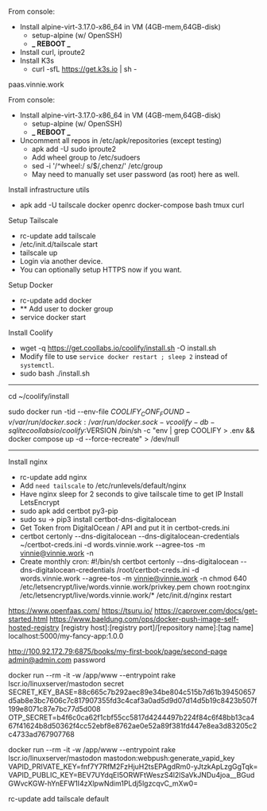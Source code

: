 From console:

- Install alpine-virt-3.17.0-x86_64 in VM (4GB-mem,64GB-disk)
  - setup-alpine (w/ OpenSSH)
  - **_ REBOOT _**
- Install curl, iproute2
- Install K3s
  - curl -sfL https://get.k3s.io | sh -

paas.vinnie.work

From console:

- Install alpine-virt-3.17.0-x86_64 in VM (4GB-mem,64GB-disk)
  - setup-alpine (w/ OpenSSH)
  - **_ REBOOT _**
- Uncomment all repos in /etc/apk/repositories (except testing)
  - apk add -U sudo iproute2
  - Add wheel group to /etc/sudoers
  - sed -i '/^wheel:/ s/$/,chenz/' /etc/group
  - May need to manually set user password (as root) here as well.

Install infrastructure utils

- apk add -U tailscale docker openrc docker-compose bash tmux curl

Setup Tailscale

- rc-update add tailscale
- /etc/init.d/tailscale start
- tailscale up
- Login via another device.
- You can optionally setup HTTPS now if you want.

Setup Docker

- rc-update add docker
- \*\* Add user to docker group
- service docker start

Install Coolify

- wget -q https://get.coollabs.io/coolify/install.sh -O install.sh
- Modify file to use `service docker restart ; sleep 2` instead of `systemctl`.
- sudo bash ./install.sh

---

cd ~/coolify/install

sudo docker run -tid --env-file $COOLIFY_CONF_FOUND -v /var/run/docker.sock:/var/run/docker.sock -v coolify-db-sqlite coollabsio/coolify:$VERSION /bin/sh -c "env | grep COOLIFY > .env && docker compose up -d --force-recreate" > /dev/null

---

Install nginx

- rc-update add nginx
- Add `need tailscale` to /etc/runlevels/default/nginx
- Have nginx sleep for 2 seconds to give tailscale time to get IP
  Install LetsEncrypt
- sudo apk add certbot py3-pip
- sudo su -> pip3 install certbot-dns-digitalocean
- Get Token from DigitalOcean / API and put it in certbot-creds.ini
- certbot certonly --dns-digitalocean --dns-digitalocean-credentials ~/certbot-creds.ini -d words.vinnie.work --agree-tos -m vinnie@vinnie.work -n
- Create monthly cron:
  #!/bin/sh
  certbot certonly --dns-digitalocean --dns-digitalocean-credentials /root/certbot-creds.ini -d words.vinnie.work --agree-tos -m vinnie@vinnie.work -n
  chmod 640 /etc/letsencrypt/live/words.vinnie.work/privkey.pem
  chown root:nginx /etc/letsencrypt/live/words.vinnie.work/\*
  /etc/init.d/nginx restart

https://www.openfaas.com/
https://tsuru.io/
https://caprover.com/docs/get-started.html
https://www.baeldung.com/ops/docker-push-image-self-hosted-registry
[registry host]:[registry port]/[repository name]:[tag name]
localhost:5000/my-fancy-app:1.0.0

http://100.92.172.79:6875/books/my-first-book/page/second-page
admin@admin.com
password

docker run --rm -it -w /app/www --entrypoint rake lscr.io/linuxserver/mastodon secret
SECRET_KEY_BASE=88c665c7b292aec89e34be804c515b7d61b39450657d5ab8e3bc7606c7c817907355fd3c4caf3a0ad5d9d07d14d5b19c8423b507f199e8071c87e7bc77d5d008
OTP_SECRET=b4f6c0ca62f1cbf55cc5817d4244497b224f84c6f48bb13ca467f41624b8d50362f4cc52ebf8e8762ae0e52a89f381fd447e8ea3d83205c2c4733ad767907768

docker run --rm -it -w /app/www --entrypoint rake lscr.io/linuxserver/mastodon mastodon:webpush:generate_vapid_key
VAPID_PRIVATE_KEY=fnf7Y7RfM2FzHjuH2tsEPAgdRm0-yJtzkApLzgGgTqk=
VAPID_PUBLIC_KEY=BEV7UYdqEI5ORWFtWeszS4l2lSaVkJNDu4joa\_\_BGudGWvcKGW-hYnEFW1I4zXlpwNdim1PLdj5lgzcqvC_mXw0=

rc-update add tailscale default
